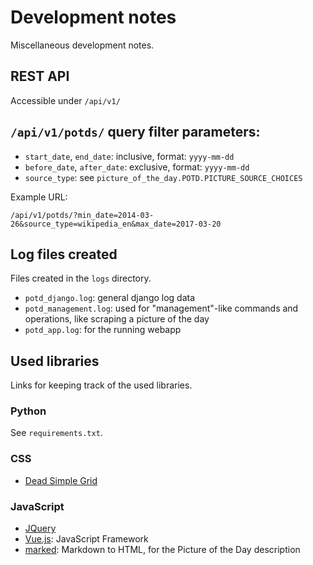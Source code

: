 # Development notes

Miscellaneous development notes.

## REST API

Accessible under `/api/v1/`

## `/api/v1/potds/` query filter parameters:
* `start_date`, `end_date`: inclusive, format: `yyyy-mm-dd`
* `before_date`, `after_date`: exclusive, format: `yyyy-mm-dd`
* `source_type`: see `picture_of_the_day.POTD.PICTURE_SOURCE_CHOICES`

Example URL:

    /api/v1/potds/?min_date=2014-03-26&source_type=wikipedia_en&max_date=2017-03-20

## Log files created

Files created in the `logs` directory.

 - `potd_django.log`: general django log data
 - `potd_management.log`: used for "management"-like commands and operations, like scraping a picture of the day
 - `potd_app.log`: for the running webapp

## Used libraries

Links for keeping track of the used libraries.

### Python

See `requirements.txt`.

### CSS

- [Dead Simple Grid](https://v4-alpha.getbootstrap.com/)

### JavaScript

- [JQuery](https://jquery.com/)
- [Vue.js](https://vuejs.org): JavaScript Framework
- [marked](https://github.com/chjj/marked): Markdown to HTML, for the Picture of the Day description
